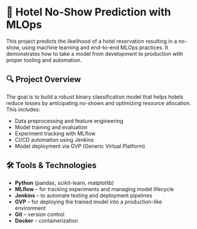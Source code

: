 # 🏨 Hotel No-Show Prediction with MLOps

This project predicts the likelihood of a hotel reservation resulting in a no-show, using machine learning and end-to-end MLOps practices. It demonstrates how to take a model from development to production with proper tooling and automation.

## 🔍 Project Overview

The goal is to build a robust binary classification model that helps hotels reduce losses by anticipating no-shows and optimizing resource allocation. This includes:

- Data preprocessing and feature engineering
- Model training and evaluation
- Experiment tracking with MLflow
- CI/CD automation using Jenkins
- Model deployment via GVP (Generic Virtual Platform)

## 🛠️ Tools & Technologies

- **Python** (pandas, scikit-learn, matplotlib)
- **MLflow** – for tracking experiments and managing model lifecycle
- **Jenkins** – to automate testing and deployment pipelines
- **GVP** – for deploying the trained model into a production-like environment
- **Git** – version control
- **Docker** – containerization

